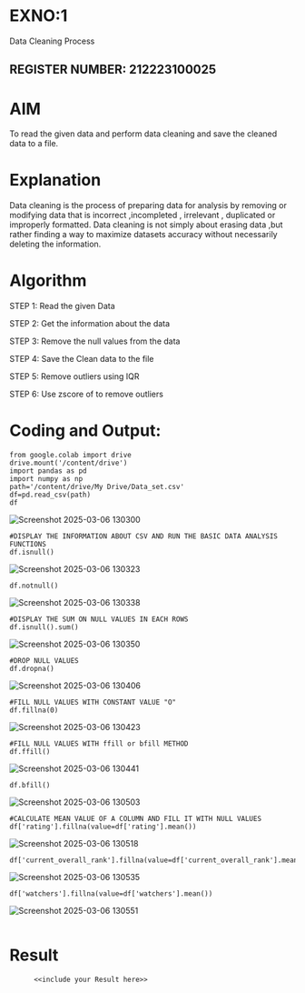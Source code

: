 # EXNO:1
Data Cleaning Process
## REGISTER NUMBER: 212223100025

# AIM
To read the given data and perform data cleaning and save the cleaned data to a file.

# Explanation
Data cleaning is the process of preparing data for analysis by removing or modifying data that is incorrect ,incompleted , irrelevant , duplicated or improperly formatted. Data cleaning is not simply about erasing data ,but rather finding a way to maximize datasets accuracy without necessarily deleting the information.

# Algorithm
STEP 1: Read the given Data

STEP 2: Get the information about the data

STEP 3: Remove the null values from the data

STEP 4: Save the Clean data to the file

STEP 5: Remove outliers using IQR

STEP 6: Use zscore of to remove outliers

# Coding and Output:
```
from google.colab import drive
drive.mount('/content/drive')
import pandas as pd
import numpy as np
path='/content/drive/My Drive/Data_set.csv'
df=pd.read_csv(path)
df
```
![Screenshot 2025-03-06 130300](https://github.com/user-attachments/assets/c03695fb-5b9e-4d8d-a7ab-efa3e1be63d3)

```
#DISPLAY THE INFORMATION ABOUT CSV AND RUN THE BASIC DATA ANALYSIS FUNCTIONS
df.isnull()
```
![Screenshot 2025-03-06 130323](https://github.com/user-attachments/assets/97168168-124b-4105-8ee8-1e72e8b325ce)


```
df.notnull()
```
![Screenshot 2025-03-06 130338](https://github.com/user-attachments/assets/4e925f07-5332-4cae-9508-7c77651c272b)

```
#DISPLAY THE SUM ON NULL VALUES IN EACH ROWS
df.isnull().sum()
```
![Screenshot 2025-03-06 130350](https://github.com/user-attachments/assets/e64e31e3-ce0e-4cea-9533-976fb61d56c4)

```
#DROP NULL VALUES
df.dropna()
```
![Screenshot 2025-03-06 130406](https://github.com/user-attachments/assets/64e932fc-e0f6-49d5-a700-aa7615cbceb3)

```
#FILL NULL VALUES WITH CONSTANT VALUE "O"
df.fillna(0)
```
![Screenshot 2025-03-06 130423](https://github.com/user-attachments/assets/75da5fa4-2363-4768-af0e-8f16bc37dbed)

```
#FILL NULL VALUES WITH ffill or bfill METHOD
df.ffill()
```
![Screenshot 2025-03-06 130441](https://github.com/user-attachments/assets/7661bedf-9f97-4a5d-a71f-876ca8f37c2a)

```
df.bfill()
```
![Screenshot 2025-03-06 130503](https://github.com/user-attachments/assets/79a91192-c65b-4847-9303-e78abd7392c9)

```
#CALCULATE MEAN VALUE OF A COLUMN AND FILL IT WITH NULL VALUES
df['rating'].fillna(value=df['rating'].mean())
```
![Screenshot 2025-03-06 130518](https://github.com/user-attachments/assets/ed7b1d21-79db-454d-b8bc-2625bd4a7751)

```
df['current_overall_rank'].fillna(value=df['current_overall_rank'].mean())
```
![Screenshot 2025-03-06 130535](https://github.com/user-attachments/assets/49043e67-7013-4f5a-81ee-5d0e055506c3)

```
df['watchers'].fillna(value=df['watchers'].mean())
```
![Screenshot 2025-03-06 130551](https://github.com/user-attachments/assets/4897f0a4-95ae-4019-ab9e-b7cbc4e091ad)

```

```

            
# Result
          <<include your Result here>>
